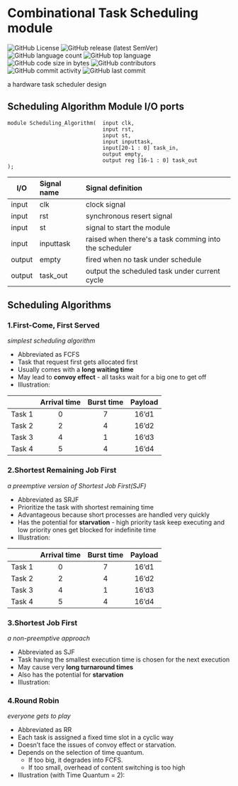 # Combinational Task Scheduling module

<img alt="GitHub License" src="https://img.shields.io/github/license/hankshyu/TaskScheduler?color=orange&logo=github"> <img alt="GitHub release (latest SemVer)" src="https://img.shields.io/github/v/release/hankshyu/TaskScheduler?color=orange&logo=github"> <img alt="GitHub language count" src="https://img.shields.io/github/languages/count/hankshyu/TaskScheduler"> <img alt="GitHub top language" src="https://img.shields.io/github/languages/top/hankshyu/TaskScheduler"> <img alt="GitHub code size in bytes" src="https://img.shields.io/github/languages/code-size/hankshyu/TaskScheduler"> <img alt="GitHub contributors" src="https://img.shields.io/github/contributors/hankshyu/TaskScheduler?logo=git&color=green"> <img alt="GitHub commit activity" src="https://img.shields.io/github/commit-activity/y/hankshyu/TaskScheduler?logo=git&color=green">  <img alt="GitHub last commit" src="https://img.shields.io/github/last-commit/hankshyu/TaskScheduler?logo=git&color=green">

a hardware task scheduler design

## Scheduling Algorithm Module I/O ports

```
module Scheduling_Algorithm(  input clk,
                              input rst,
                              input st,
                              input inputtask,
                              input[20-1 : 0] task_in,
                              output empty,
                              output reg [16-1 : 0] task_out
);
```

|  I/O    | Signal name  | Signal definition
|----|:----|:---|
| input  | clk |clock signal|
| input  | rst |synchronous resert signal|
| input  | st  |signal to start the module
|input |inputtask| raised when there's a task comming into the scheduler
|output |empty | fired when no task under schedule
|output|task_out |output the scheduled task under current cycle

## Scheduling Algorithms
### 1.First-Come, First Served

*simplest scheduling algorithm*
- Abbreviated as FCFS
- Task that request first gets allocated first
- Usually comes with a **long waiting time**
- May lead to **convoy effect** - all tasks wait for a big one to get off
- Illustration:

| |Arrival time|Burst time|Payload
|:---|:--:|:--:|:--:|
Task 1|0 |7| 16’d1|
Task 2|2 |4 |16’d2|
Task 3|4 |1 |16’d3|
Task 4|5 |4 |16’d4|

### 2.Shortest Remaining Job First
*a preemptive version of Shortest Job First(SJF)*

- Abbreviated as SRJF
- Prioritize the task with shortest remaining time
- Advantageous because short processes are handled very quickly 
- Has the potential for **starvation** - high priority task keep executing and low priority ones get blocked for indefinite time
- Illustration:

| |Arrival time|Burst time|Payload
|:---|:--:|:--:|:--:|
Task 1|0 |7| 16’d1|
Task 2|2 |4 |16’d2|
Task 3|4 |1 |16’d3|
Task 4|5 |4 |16’d4|

### 3.Shortest Job First
*a non-preemptive approach*

- Abbreviated as SJF
- Task having the smallest execution time is chosen for the next execution
- May cause very **long turnaround times**
- Also has the potential for **starvation**
- Illustration:


### 4.Round Robin
*everyone gets to play*

- Abbreviated as RR
- Each task is assigned a fixed time slot in a cyclic way 
- Doesn’t face the issues of convoy effect or starvation.
- Depends on the selection of time quantum.
  - If too big, it degrades into FCFS.
  - If too small, overhead of content switching is too high
- Illustration (with Time Quantum = 2):

